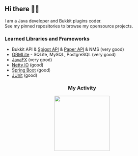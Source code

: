 ## Hi there 👋🏻

I am a Java developer and Bukkit plugins coder.<br>
See my pinned repositories to browse my opensource projects.

### Learned Libraries and Frameworks
- Bukkit API & [Spigot API](https://hub.spigotmc.org/javadocs/spigot/index.html) & [Paper API](https://papermc.io/javadocs/paper/1.17/index.html) & NMS (very good)
- [ORMLite](https://ormlite.com/) - SQLite, MySQL, PostgreSQL (very good)
- [JavaFX](https://openjfx.io/) (very good)
- [Netty IO](https://netty.io/) (good)
- [Spring Boot](https://spring.io/projects/spring-boot) (good)
- [JUnit](https://junit.org/junit5/) (good)

<h3 align="center">My Activity</h3>
<div align="center">  
<img align="center" height="180em" src="https://github-readme-stats.vercel.app/api?username=soknight&show_icons=true&hide_border=true&theme=material-palenight&include_all_commits=true&count_private=true"/>
</div>

